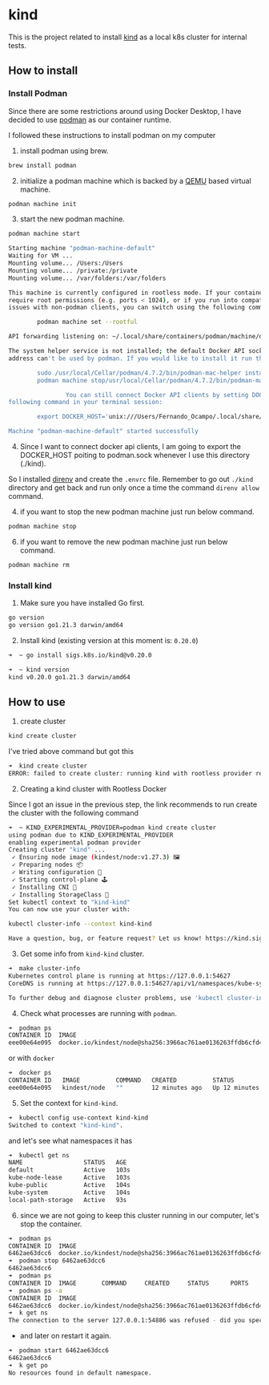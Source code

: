 # kind

This is the project related to install [kind](https://kind.sigs.k8s.io) as a local k8s cluster for internal tests.

## How to install

### Install Podman

Since there are some restrictions around using Docker Desktop, I have decided to use [podman](https://podman.io) as our container runtime.

I followed these instructions to install podman on my computer

1. install podman using brew.
```sh
brew install podman
```

2. initialize a podman machine which is backed by a [QEMU](https://www.qemu.org/) based virtual machine.
```sh
podman machine init
```

3. start the new podman machine.
```sh
podman machine start

Starting machine "podman-machine-default"
Waiting for VM ...
Mounting volume... /Users:/Users
Mounting volume... /private:/private
Mounting volume... /var/folders:/var/folders

This machine is currently configured in rootless mode. If your containers
require root permissions (e.g. ports < 1024), or if you run into compatibility
issues with non-podman clients, you can switch using the following command:

        podman machine set --rootful

API forwarding listening on: ~/.local/share/containers/podman/machine/qemu/podman.sock

The system helper service is not installed; the default Docker API socket
address can't be used by podman. If you would like to install it run the\nfollowing commands:

        sudo /usr/local/Cellar/podman/4.7.2/bin/podman-mac-helper install
        podman machine stop/usr/local/Cellar/podman/4.7.2/bin/podman-mac-helper; podman machine start/usr/local/Cellar/podman/4.7.2/bin/podman-mac-helper

                You can still connect Docker API clients by setting DOCKER_HOST using the
following command in your terminal session:

        export DOCKER_HOST='unix:///Users/Fernando_Ocampo/.local/share/containers/podman/machine/qemu/podman.sock'

Machine "podman-machine-default" started successfully
```

4. Since I want to connect docker api clients, I am going to export the DOCKER_HOST poiting to podman.sock whenever I use this directory (./kind).

So I installed [direnv](https://direnv.net) and create the `.envrc` file. Remember to go out `./kind` directory and get back and run only once a time the command `direnv allow` command.

4. if you want to stop the new podman machine just run below command.
```sh
podman machine stop
```

6. if you want to remove the new podman machine just run below command.
```sh
podman machine rm
```

### Install kind

1. Make sure you have installed Go first.

```sh
go version
go version go1.21.3 darwin/amd64
```

2. Install kind (existing version at this moment is: `0.20.0`)

```sh
➜  ~ go install sigs.k8s.io/kind@v0.20.0

➜  ~ kind version
kind v0.20.0 go1.21.3 darwin/amd64
```

## How to use

1. create cluster

```sh
kind create cluster
```

I've tried above command but got this

```sh
➜  kind create cluster
ERROR: failed to create cluster: running kind with rootless provider requires setting systemd property "Delegate=yes", see https://kind.sigs.k8s.io/docs/user/rootless/
```

2. Creating a kind cluster with Rootless Docker

Since I got an issue in the previous step, the link recommends to run create the cluster with the following command

```sh
➜  ~ KIND_EXPERIMENTAL_PROVIDER=podman kind create cluster
using podman due to KIND_EXPERIMENTAL_PROVIDER
enabling experimental podman provider
Creating cluster "kind" ...
 ✓ Ensuring node image (kindest/node:v1.27.3) 🖼
 ✓ Preparing nodes 📦
 ✓ Writing configuration 📜
 ✓ Starting control-plane 🕹️
 ✓ Installing CNI 🔌
 ✓ Installing StorageClass 💾
Set kubectl context to "kind-kind"
You can now use your cluster with:

kubectl cluster-info --context kind-kind

Have a question, bug, or feature request? Let us know! https://kind.sigs.k8s.io/#community 🙂
```

3. Get some info from `kind-kind` cluster.

```sh
➜  make cluster-info
Kubernetes control plane is running at https://127.0.0.1:54627
CoreDNS is running at https://127.0.0.1:54627/api/v1/namespaces/kube-system/services/kube-dns:dns/proxy

To further debug and diagnose cluster problems, use 'kubectl cluster-info dump'.
```

4. Check what processes are running with `podman`.

```sh
➜  podman ps
CONTAINER ID  IMAGE                                                                                           COMMAND     CREATED         STATUS         PORTS                      NAMES
eee00e64e095  docker.io/kindest/node@sha256:3966ac761ae0136263ffdb6cfd4db23ef8a83cba8a463690e98317add2c9ba72              10 minutes ago  Up 10 minutes  127.0.0.1:54627->6443/tcp  kind-control-plane
```

or with `docker`

```sh
➜  docker ps
CONTAINER ID   IMAGE          COMMAND   CREATED          STATUS          PORTS                       NAMES
eee00e64e095   kindest/node   ""        12 minutes ago   Up 12 minutes   127.0.0.1:54627->6443/tcp   kind-control-plane
```

5. Set the context for `kind-kind`.

```sh
➜  kubectl config use-context kind-kind
Switched to context "kind-kind".
```

and let's see what namespaces it has

```sh
➜  kubectl get ns
NAME                 STATUS   AGE
default              Active   103s
kube-node-lease      Active   103s
kube-public          Active   104s
kube-system          Active   104s
local-path-storage   Active   93s
```

6. since we are not going to keep this cluster running in our computer, let's stop the container.

```sh
➜  podman ps
CONTAINER ID  IMAGE                                                                                           COMMAND     CREATED      STATUS      PORTS                      NAMES
6462ae63dcc6  docker.io/kindest/node@sha256:3966ac761ae0136263ffdb6cfd4db23ef8a83cba8a463690e98317add2c9ba72              3 hours ago  Up 3 hours  127.0.0.1:54886->6443/tcp  kind-control-plane
➜  podman stop 6462ae63dcc6
6462ae63dcc6
➜  podman ps
CONTAINER ID  IMAGE       COMMAND     CREATED     STATUS      PORTS       NAMES
➜  podman ps -a
CONTAINER ID  IMAGE                                                                                           COMMAND     CREATED      STATUS                      PORTS                      NAMES
6462ae63dcc6  docker.io/kindest/node@sha256:3966ac761ae0136263ffdb6cfd4db23ef8a83cba8a463690e98317add2c9ba72              3 hours ago  Exited (137) 8 seconds ago  127.0.0.1:54886->6443/tcp  kind-control-plane
➜  k get ns
The connection to the server 127.0.0.1:54886 was refused - did you specify the right host or port?
```

* and later on restart it again.

```sh
➜  podman start 6462ae63dcc6
6462ae63dcc6
➜  k get po
No resources found in default namespace.
```

